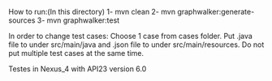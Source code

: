 How to run:(In this directory)
1- mvn clean
2- mvn graphwalker:generate-sources
3- mvn graphwalker:test

In order to change test cases:
Choose 1 case from cases folder. Put .java file to under src/main/java and .json file to under src/main/resources. Do not put multiple test cases at the same time.

Testes in Nexus_4 with API23 version 6.0